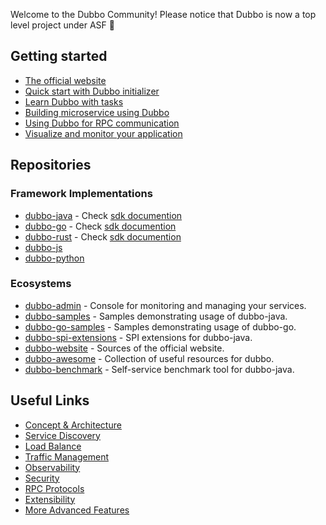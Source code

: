 Welcome to the Dubbo Community! Please notice that Dubbo is now a top level project under ASF 👋

## Getting started
- [The official website](https://dubbo.apache.org/)
- [Quick start with Dubbo initializer](https://start.dubbo.apache.org/)
- [Learn Dubbo with tasks](https://dubbo.apache.org/zh-cn/overview/tasks/)
- [Building microservice using Dubbo](https://dubbo.apache.org/zh-cn/overview/quickstart/java/brief/)
- [Using Dubbo for RPC communication](https://dubbo.apache.org/zh-cn/overview/core-features/protocols/)
- [Visualize and monitor your application](https://dubbo.apache.org/zh-cn/overview/core-features/observability/)

## Repositories

### Framework Implementations

- <a href="https://github.com/apache/dubbo" target="_blank">dubbo-java</a> - Check <a href="https://dubbo.apache.org/zh-cn/overview/mannual/java-sdk/" target="_blank">sdk documention</a>
- <a href="https://github.com/apache/dubbo-go" target="_blank">dubbo-go</a> - Check <a href="https://dubbo.apache.org/zh-cn/overview/mannual/golang-sdk/" target="_blank">sdk documention</a>
- <a href="https://github.com/apache/dubbo-rust" target="_blank">dubbo-rust</a> - Check <a href="https://dubbo.apache.org/zh-cn/overview/mannual/rust-sdk/" target="_blank">sdk documention</a>
- <a href="https://github.com/apache/dubbo-js" target="_blank">dubbo-js</a>
- <a href="https://github.com/apache/dubbo-python" target="_blank">dubbo-python</a>

### Ecosystems

- <a href="https://github.com/apache/dubbo-admin" target="_blank">dubbo-admin</a> - Console for monitoring and managing your services.
- <a href="https://github.com/apache/dubbo-samples" target="_blank">dubbo-samples</a> - Samples demonstrating usage of dubbo-java.
- <a href="https://github.com/apache/dubbo-go-samples" target="_blank">dubbo-go-samples</a> - Samples demonstrating usage of dubbo-go.
- <a href="https://github.com/apache/dubbo-spi-extensions" target="_blank">dubbo-spi-extensions</a> - SPI extensions for dubbo-java.
- <a href="https://github.com/apache/dubbo-website" target="_blank">dubbo-website</a> - Sources of the official website.
- <a href="https://github.com/apache/dubbo-awesome" target="_blank">dubbo-awesome</a> - Collection of useful resources for dubbo.
- <a href="https://github.com/apache/dubbo-benchmark" target="_blank">dubbo-benchmark</a> - Self-service benchmark tool for dubbo-java.

## Useful Links

- <a href="https://dubbo.apache.org/zh-cn/overview/what/overview/" target="_blank">Concept & Architecture</a>
- <a href="https://dubbo.apache.org/zh-cn/overview/core-features/service-discovery/" target="_blank">Service Discovery</a>
- <a href="https://dubbo.apache.org/zh-cn/overview/core-features/load-balance/" target="_blank">Load Balance</a>
- <a href="https://dubbo.apache.org/zh-cn/overview/core-features/traffic/" target="_blank">Traffic Management</a>
- <a href="https://dubbo.apache.org/zh-cn/overview/core-features/observability/" target="_blank">Observability</a>
- <a href="https://dubbo.apache.org/zh-cn/overview/core-features/security/" target="_blank">Security</a>
- <a href="https://dubbo.apache.org/zh-cn/overview/core-features/protocols/" target="_blank">RPC Protocols</a>
- <a href="https://dubbo.apache.org/zh-cn/overview/core-features/extensibility/" target="_blank">Extensibility</a>
- <a href="https://dubbo.apache.org/zh-cn/overview/core-features/more/" target="_blank">More Advanced Features</a>
